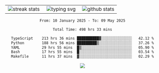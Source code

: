 <div align="center">
  <table style="border: none;" border="0" cellspacing="0" cellpadding="0">
    <tr>
      <td align="center" width="33%">
        <img src="https://github-readme-streak-stats.herokuapp.com/?user=kurtismassey&theme=tokyonight&hide_border=true" alt="streak stats" />
      </td>
      <td align="center" width="33%">
        <img src="https://readme-typing-svg.herokuapp.com/?font=Fira+Code&weight=600&size=15&duration=4000&pause=1000&color=00FF00&center=true&vCenter=true&random=false&width=150&lines=Hey%2C+I%27m+Kurtis!" alt="typing svg" />
      </td>
      <td align="center" width="33%">
        <img src="https://github-readme-stats.vercel.app/api?username=kurtismassey&show_icons=true&theme=tokyonight&hide_title=true" alt="github stats" />
      </td>
    </tr>
  </table>
</div>
<div align="center">

<!--START_SECTION:waka-->

```txt
From: 10 January 2025 - To: 09 May 2025

Total Time: 498 hrs 33 mins

TypeScript    213 hrs 36 mins ██████████▓░░░░░░░░░░░░░░   42.12 %
Python        188 hrs 56 mins █████████▒░░░░░░░░░░░░░░░   37.26 %
YAML          29 hrs 55 mins  █▒░░░░░░░░░░░░░░░░░░░░░░░   05.90 %
Bash          17 hrs 55 mins  █░░░░░░░░░░░░░░░░░░░░░░░░   03.54 %
Makefile      11 hrs 37 mins  ▓░░░░░░░░░░░░░░░░░░░░░░░░   02.29 %
```

<!--END_SECTION:waka-->

  <img src="https://github-readme-activity-graph.vercel.app/graph?username=kurtismassey&theme=tokyo-night&hide_border=true&custom_title=Contribution%20Graph" />

</div>